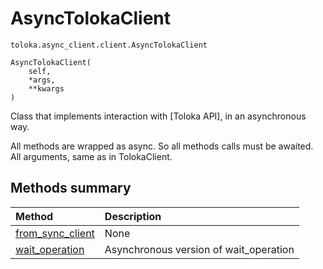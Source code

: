# AsyncTolokaClient
`toloka.async_client.client.AsyncTolokaClient`

```
AsyncTolokaClient(
    self,
    *args,
    **kwargs
)
```

Class that implements interaction with [Toloka API], in an asynchronous way.


All methods are wrapped as async. So all methods calls must be awaited.
All arguments, same as in TolokaClient.

## Methods summary

| Method | Description |
| :------| :-----------|
[from_sync_client](toloka.async_client.client.AsyncTolokaClient.from_sync_client.md)| None
[wait_operation](toloka.async_client.client.AsyncTolokaClient.wait_operation.md)| Asynchronous version of wait_operation
